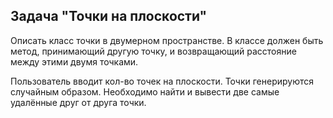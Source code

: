 ## Задача "Точки на плоскости"
Описать класс точки в двумерном пространстве.
В классе должен быть метод, принимающий другую точку, и возвращающий расстояние между этими двумя точками.

Пользователь вводит кол-во точек на плоскости. Точки генерируются случайным образом.
Необходимо найти и вывести две самые удалённые друг от друга точки.